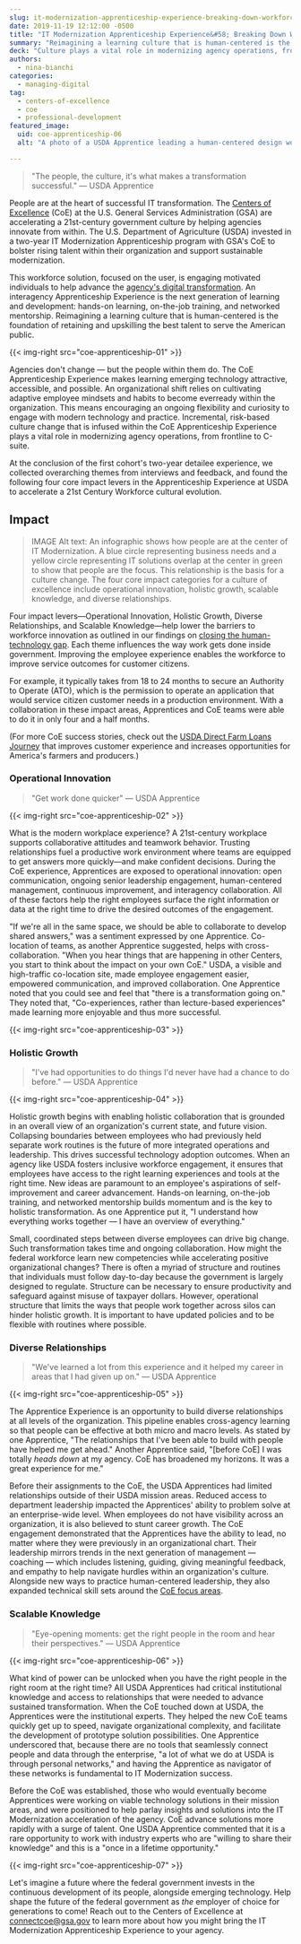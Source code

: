 ```yaml
---
slug: it-modernization-apprenticeship-experience-breaking-down-workforce-innovation-barriers-at-usda
date: 2019-11-19 12:12:00 -0500
title: "IT Modernization Apprenticeship Experience&#58; Breaking Down Workforce Innovation Barriers at USDA"
summary: "Reimagining a learning culture that is human-centered is the foundation of retaining and up-skilling the best talent to serve the American public&#46;"
deck: "Culture plays a vital role in modernizing agency operations, from frontline to C-suite&#46;"
authors:
  - nina-bianchi
categories:
  - managing-digital
tag:
  - centers-of-excellence
  - coe
  - professional-development
featured_image:
  uid: coe-apprenticeship-06
  alt: "A photo of a USDA Apprentice leading a human-centered design workshop. Three people are working at a table on an activity, and one person is standing in front of a customer journey map and a tall, dark board with colorful sticky notes of ideas from a brainstorming session."

---
```



> "The people, the culture, it's what makes a transformation successful." — USDA Apprentice

People are at the heart of successful IT transformation. The [Centers of Excellence](https://coe.gsa.gov/) (CoE) at the U.S. General Services Administration (GSA) are accelerating a 21st-century government culture by helping agencies innovate from within. The U.S. Department of Agriculture (USDA) invested in a two-year IT Modernization Apprenticeship program with GSA's CoE to bolster rising talent within their organization and support sustainable modernization.

This workforce solution, focused on the user, is engaging motivated individuals to help advance the [agency's digital transformation](https://coe.gsa.gov/2019/09/24/cx-update-13.html). An interagency Apprenticeship Experience is the next generation of learning and development: hands-on learning, on-the-job training, and networked mentorship. Reimagining a learning culture that is human-centered is the foundation of retaining and upskilling the best talent to serve the American public.

{{< img-right src="coe-apprenticeship-01" >}}

Agencies don't change — but the people within them do. The CoE Apprenticeship Experience makes learning emerging technology attractive, accessible, and possible. An organizational shift relies on cultivating adaptive employee mindsets and habits to become everready within the organization. This means encouraging an ongoing flexibility and curiosity to engage with modern technology and practice. Incremental, risk-based culture change that is infused within the CoE Apprenticeship Experience plays a vital role in modernizing agency operations, from frontline to C-suite.

At the conclusion of the first cohort's two-year detailee experience, we collected overarching themes from interviews and feedback, and found the following four core impact levers in the Apprenticeship Experience at USDA to accelerate a 21st Century Workforce cultural evolution.

## Impact

> IMAGE
> Alt text: An infographic shows how people are at the center of IT Modernization. A blue circle representing business needs and a yellow circle representing IT solutions overlap at the center in green to show that people are the focus. This relationship is the basis for a culture change. The four core impact categories for a culture of excellence include operational innovation, holistic growth, scalable knowledge, and diverse relationships.

Four impact levers&mdash;Operational Innovation, Holistic Growth, Diverse Relationships, and Scalable Knowledge&mdash;help lower the barriers to workforce innovation as outlined in our findings on [closing the human-technology gap](https://digital.gov/2019/09/11/technology-transformation-begins-with-people-closing-human-technology-gap/). Each theme influences the way work gets done inside government. Improving the employee experience enables the workforce to improve service outcomes for customer citizens.

For example, it typically takes from 18 to 24 months to secure an Authority to Operate (ATO), which is the permission to operate an application that would service citizen customer needs in a production environment. With a collaboration in these impact areas, Apprentices and CoE teams were able to do it in only four and a half months.

(For more CoE success stories, check out the [USDA Direct Farm Loans Journey](https://coe.gsa.gov/coe/farm-loans/index.html) that improves customer experience and increases opportunities for America's farmers and producers.)


### Operational Innovation

> "Get work done quicker" — USDA Apprentice

{{< img-right src="coe-apprenticeship-02" >}}

What is the modern workplace experience? A 21st-century workplace supports collaborative attitudes and teamwork behavior. Trusting relationships fuel a productive work environment where teams are equipped to get answers more quickly—and make confident decisions. During the CoE experience, Apprentices are exposed to operational innovation: open communication, ongoing senior leadership engagement, human-centered management, continuous improvement, and interagency collaboration. All of these factors help the right employees surface the right information or data at the right time to drive the desired outcomes of the engagement.

"If we're all in the same space, we should be able to collaborate to develop shared answers," was a sentiment expressed by one Apprentice. Co-location of teams, as another Apprentice suggested, helps with cross-collaboration. "When you hear things that are happening in other Centers, you start to think about the impact on your own CoE." USDA, a visible and high-traffic co-location site, made employee engagement easier, empowered communication, and improved collaboration. One Apprentice noted that you could see and feel that "there is a transformation going on." They noted that, "Co-experiences, rather than lecture-based experiences" made learning more enjoyable and thus more successful.


{{< img-right src="coe-apprenticeship-03" >}}


### Holistic Growth

> "I've had opportunities to do things I'd never have had a chance to do before." — USDA Apprentice

{{< img-right src="coe-apprenticeship-04" >}}

Holistic growth begins with enabling holistic collaboration that is grounded in an overall view of an organization's current state, and future vision. Collapsing boundaries between employees who had previously held separate work routines is the future of more integrated operations and leadership. This drives successful technology adoption outcomes. When an agency like USDA fosters inclusive workforce engagement, it ensures that employees have access to the right learning experiences and tools at the right time. New ideas are paramount to an employee's aspirations of self-improvement and career advancement. Hands-on learning, on-the-job training, and networked mentorship builds momentum and is the key to holistic transformation. As one Apprentice put it, "I understand how everything works together — I have an overview of everything."

Small, coordinated steps between diverse employees can drive big change. Such transformation takes time and ongoing collaboration. How might the federal workforce learn new competencies while accelerating positive organizational changes? There is often a myriad of structure and routines that individuals must follow day-to-day because the government is largely designed to regulate. Structure can be necessary to ensure productivity and safeguard against misuse of taxpayer dollars. However, operational structure that limits the ways that people work together across silos can hinder holistic growth. It is important to have updated policies and to be flexible with routines where possible.

### Diverse Relationships

> "We've learned a lot from this experience and it helped my career in areas that I had given up on." — USDA Apprentice

{{< img-right src="coe-apprenticeship-05" >}}

The Apprentice Experience is an opportunity to build diverse relationships at all levels of the organization. This pipeline enables cross-agency learning so that people can be effective at both micro and macro levels. As stated by one Apprentice, "The relationships that I've been able to build with people have helped me get ahead." Another Apprentice said, "[before CoE] I was totally _heads down_ at my agency. CoE has broadened my horizons. It was a great experience for me."

Before their assignments to the CoE, the USDA Apprentices had limited relationships outside of their USDA mission areas. Reduced access to department leadership impacted the Apprentices' ability to problem solve at an enterprise-wide level. When employees do not have visibility across an organization, it is also believed to stunt career growth. The CoE engagement demonstrated that the Apprentices have the ability to lead, no matter where they were previously in an organizational chart. Their leadership mirrors trends in the next generation of management — coaching — which includes listening, guiding, giving meaningful feedback, and empathy to help navigate hurdles within an organization's culture. Alongside new ways to practice human-centered leadership, they also expanded technical skill sets around the [CoE focus areas](https://coe.gsa.gov/about/approach-team-structure.html).

### Scalable Knowledge

> "Eye-opening moments: get the right people in the room and hear their perspectives." — USDA Apprentice

{{< img-right src="coe-apprenticeship-06" >}}

What kind of power can be unlocked when you have the right people in the right room at the right time? All USDA Apprentices had critical institutional knowledge and access to relationships that were needed to advance sustained transformation. When the CoE touched down at USDA, the Apprentices were the institutional experts. They helped the new CoE teams quickly get up to speed, navigate organizational complexity, and facilitate the development of prototype solution possibilities. One Apprentice underscored that, because there are no tools that seamlessly connect people and data through the enterprise, "a lot of what we do at USDA is through personal networks," and having the Apprentice as navigator of these networks is fundamental to IT Modernization success.

Before the CoE was established, those who would eventually become Apprentices were working on viable technology solutions in their mission areas, and were positioned to help parlay insights and solutions into the IT Modernization acceleration of the agency. CoE advance solutions more rapidly with a surge of talent. One USDA Apprentice commented that it is a rare opportunity to work with industry experts who are "willing to share their knowledge" and this is a "once in a lifetime opportunity."

{{< img-right src="coe-apprenticeship-07" >}}

Let's imagine a future where the federal government invests in the continuous development of its people, alongside emerging technology. Help shape the future of the federal government as _the_ employer of choice for generations to come! Reach out to the Centers of Excellence at [connectcoe@gsa.gov](mailto:connectcoe@gsa.gov) to learn more about how you might bring the IT Modernization Apprenticeship Experience to your agency.
